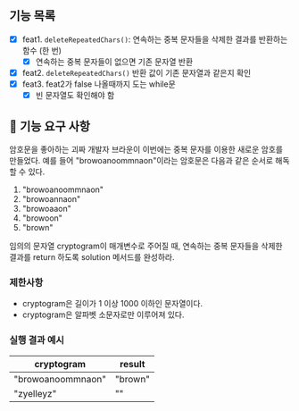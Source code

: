 ## 기능 목록

- [x] feat1. `deleteRepeatedChars()`: 연속하는 중복 문자들을 삭제한 결과를 반환하는 함수 (한 번)
  - [x] 연속하는 중복 문자들이 없으면 기존 문자열 반환
- [x] feat2. `deleteRepeatedChars()` 반환 값이 기존 문자열과 같은지 확인
- [x] feat3. feat2가 false 나올때까지 도는 while문
  - [x] 빈 문자열도 확인해야 함

## 🚀 기능 요구 사항

암호문을 좋아하는 괴짜 개발자 브라운이 이번에는 중복 문자를 이용한 새로운 암호를 만들었다. 예를 들어 "browoanoommnaon"이라는 암호문은 다음과 같은 순서로 해독할 수 있다.

1. "browoanoommnaon"
2. "browoannaon"
3. "browoaaon"
4. "browoon"
5. "brown"

임의의 문자열 cryptogram이 매개변수로 주어질 때, 연속하는 중복 문자들을 삭제한 결과를 return 하도록 solution 메서드를 완성하라.

### 제한사항

- cryptogram은 길이가 1 이상 1000 이하인 문자열이다.
- cryptogram은 알파벳 소문자로만 이루어져 있다.

### 실행 결과 예시

| cryptogram        | result  |
| ----------------- | ------- |
| "browoanoommnaon" | "brown" |
| "zyelleyz"        | ""      |
